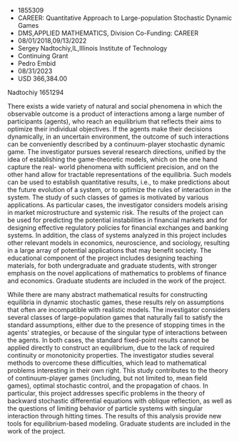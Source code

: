 
* 1855309
* CAREER: Quantitative Approach to Large-population Stochastic Dynamic Games
* DMS,APPLIED MATHEMATICS, Division Co-Funding: CAREER
* 08/01/2018,09/13/2022
* Sergey Nadtochiy,IL,Illinois Institute of Technology
* Continuing Grant
* Pedro Embid
* 08/31/2023
* USD 366,384.00

Nadtochiy 1651294

There exists a wide variety of natural and social phenomena in which the
observable outcome is a product of interactions among a large number of
participants (agents), who reach an equilibrium that reflects their aims to
optimize their individual objectives. If the agents make their decisions
dynamically, in an uncertain environment, the outcome of such interactions can
be conveniently described by a continuum-player stochastic dynamic game. The
investigator pursues several research directions, unified by the idea of
establishing the game-theoretic models, which on the one hand capture the real-
world phenomena with sufficient precision, and on the other hand allow for
tractable representations of the equilibria. Such models can be used to
establish quantitative results, i.e., to make predictions about the future
evolution of a system, or to optimize the rules of interaction in the system.
The study of such classes of games is motivated by various applications. As
particular cases, the investigator considers models arising in market
microstructure and systemic risk. The results of the project can be used for
predicting the potential instabilities in financial markets and for designing
effective regulatory policies for financial exchanges and banking systems. In
addition, the class of systems analyzed in this project includes other relevant
models in economics, neuroscience, and sociology, resulting in a large array of
potential applications that may benefit society. The educational component of
the project includes designing teaching materials, for both undergraduate and
graduate students, with stronger emphasis on the novel applications of
mathematics to problems of finance and economics. Graduate students are included
in the work of the project.

While there are many abstract mathematical results for constructing equilibria
in dynamic stochastic games, these results rely on assumptions that often are
incompatible with realistic models. The investigator considers several classes
of large-population games that naturally fail to satisfy the standard
assumptions, either due to the presence of stopping times in the agents'
strategies, or because of the singular type of interactions between the agents.
In both cases, the standard fixed-point results cannot be applied directly to
construct an equilibrium, due to the lack of required continuity or monotonicity
properties. The investigator studies several methods to overcome these
difficulties, which lead to mathematical problems interesting in their own
right. This study contributes to the theory of continuum-player games
(including, but not limited to, mean field games), optimal stochastic control,
and the propagation of chaos. In particular, this project addresses specific
problems in the theory of backward stochastic differential equations with
oblique reflection, as well as the questions of limiting behavior of particle
systems with singular interaction through hitting times. The results of this
analysis provide new tools for equilibrium-based modeling. Graduate students are
included in the work of the project.
